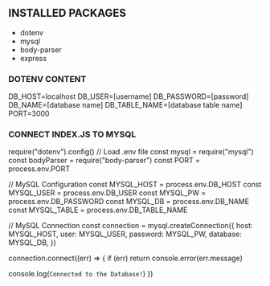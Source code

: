 ## INSTALLED PACKAGES

- dotenv
- mysql
- body-parser
- express

### DOTENV CONTENT

DB_HOST=localhost
DB_USER=[username]
DB_PASSWORD=[password]
DB_NAME=[database name]
DB_TABLE_NAME=[database table name]
PORT=3000

### CONNECT INDEX.JS TO MYSQL

require("dotenv").config() // Load .env file
const mysql = require("mysql")
const bodyParser = require("body-parser")
const PORT = process.env.PORT

// MySQL Configuration
const MYSQL_HOST = process.env.DB_HOST
const MYSQL_USER = process.env.DB_USER
const MYSQL_PW = process.env.DB_PASSWORD
const MYSQL_DB = process.env.DB_NAME
const MYSQL_TABLE = process.env.DB_TABLE_NAME

// MySQL Connection
const connection = mysql.createConnection({
host: MYSQL_HOST,
user: MYSQL_USER,
password: MYSQL_PW,
database: MYSQL_DB,
})

connection.connect((err) => {
if (err) return console.error(err.message)

console.log(`Connected to the Database!`)
})
